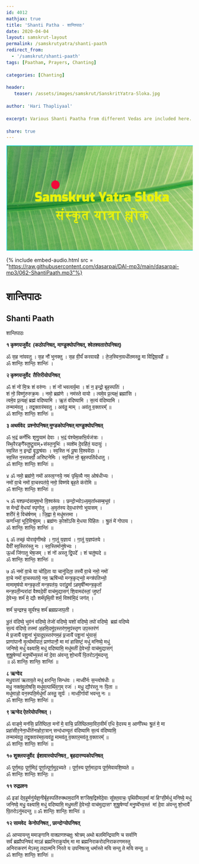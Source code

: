 ```yaml
---
id: 4012    
mathjax: true
title: 'Shanti Patha - शान्तिपाठः'
date: 2020-04-04
layout: samskrut-layout 
permalink: /samskrutyatra/shanti-paath
redirect_from: 
  - '/samskrut/shanti-paath'
tags: [Paatham, Prayers, Chanting]

categories: [Chanting]

header:
   teaser: /assets/images/samskrut/SanskritYatra-Sloka.jpg

author: 'Hari Thapliyaal'

excerpt: Various Shanti Paatha from different Vedas are included here.

share: true
---
```


![](/assets/images/samskrut/SanskritYatra-Sloka.jpg)

{% include embed-audio.html src = "https://raw.githubusercontent.com/dasarpai/DAI-mp3/main/dasarpai-mp3/062-ShantiPaath.mp3"%} 

# शान्तिपाठः 

## Shanti Paath

शान्तिपाठः

**१ कृष्णयजुर्वेद  (कठोपनिषत्, माण्डुक्योपनिषत्, श्वेतश्वतारोपनिषत्)**

ॐ स॒ह ना॑ववतु । स॒ह नौ॑ भुनक्तु । स॒ह वी॒र्यं॑ करवावहै । ते॒ज॒स्विना॒वधी॑तमस्तु॒ मा वि॑द्विषा॒वहै᳚ ॥  
ॐ शान्तिः॒ शान्तिः॒ शान्तिः॑ ।

**२ कृष्णयजुर्वेद  तैत्तिरीयोपनिषत्**

ॐ शं नो॑ मि॒त्रः शं वरु॑णः । शं नो॑ भवत्वर्य॒मा । शं न॒ इन्द्रो॒ बृह॒स्पतिः॑ ।  
शं नो॒ विष्णु॑रुरुक्र॒मः । नमो॒ ब्रह्म॑णे । नम॑स्ते वायो । त्वमे॒व प्र॒त्यक्षं॒ ब्रह्मा॑सि ।  
त्वमे॒व प्र॒त्यक्षं॒ ब्रह्म॑ वदिष्यामि । ऋ॒तं व॑दिष्यामि । स॒त्यं व॑दिष्यामि ।  
तन्माम॑वतु । तद्व॒क्तार॑मवतु । अव॑तु॒ माम् । अव॑तु व॒क्तारम्᳚ ॥  
ॐ शान्तिः॒ शान्तिः॒ शान्तिः॑ ॥

**३ अथर्ववेद  प्रश्नोपनिषत् मुण्डकोपनिषत् माण्डुक्योपनिषत्**

ॐ भ॒द्रं कर्णे॑भिः श‍ृणु॒याम॑ देवाः । भ॒द्रं प॑श्येमा॒क्षभि॒र्यज॑त्राः ।  
स्थि॒रैरङ्गै᳚स्तुष्टु॒वाम्+स॑स्त॒नूभिः॑ । व्यशे॑म दे॒वहि॑तं॒ यदायुः॑ ।  
स्व॒स्ति न॒ इन्द्रो॑ वृ॒द्धश्र॑वाः । स्व॒स्ति नः॑ पू॒षा वि॒श्ववे॑दाः ।  
स्व॒स्ति न॒स्तार्क्ष्यो॒ अरि॑ष्टनेमिः । स्व॒स्ति नो॒ बृह॒स्पति॑र्दधातु ।  
ॐ शान्तिः॒ शान्तिः॒ शान्तिः॑ ॥

४ ॐ नमो॒ ब्रह्म॑णे॒ नमो॑ अस्त्व॒ग्नये॒ नमः॑ पृथि॒व्यै नम॒ ओष॑धीभ्यः ।  
नमो॑ वा॒चे नमो॑ वा॒चस्पत॑ये॒ नमो॒ विष्ण॑वे बृह॒ते क॑रोमि ॥  
ॐ शान्तिः॒ शान्तिः॒ शान्तिः॑ ॥

५ ॐ यश्छन्द॑सामृष॒भो वि॒श्वरू॑पः । छन्दो॒भ्योऽध्य॒मृता᳚थ्सम्ब॒भूव॑ ।  
स मेन्द्रो॑ मे॒धया᳚ स्पृणोतु । अ॒मृत॑स्य देव॒धार॑णो भूयासम् ।  
शरी॑रं मे॒ विच॑र्षणम् । जि॒ह्वा मे॒ मधु॑मत्तमा ।  
कर्णा᳚भ्यां॒ भूरि॒विश्रु॑वम् । ब्रह्म॑णः को॒शो॑ऽसि मे॒धया पि॑हितः । श्रु॒तं मे॑ गोपाय ।  
ॐ शान्तिः॒ शान्तिः॒ शान्तिः॑ ॥

६ ॐ तच्छं॒ योरावृ॑णीमहे । गा॒तुं य॒ज्ञाय॑ । गा॒तुं य॒ज्ञप॑तये ।  
दैवी᳚ स्व॒स्तिर॑स्तु नः । स्व॒स्तिर्मानु॑षेभ्यः ।  
ऊ॒र्ध्वं जि॑गातु भेष॒जम् । शं नो॑ अस्तु द्वि॒पदे᳚ । शं चतु॑ष्पदे ॥  
ॐ शान्तिः॒ शान्तिः॒ शान्तिः॑ ॥

७ ॐ नमो॑ वा॒चे या चो॑दि॒ता या चानु॑दिता॒ तस्यै॑ वा॒चे नमो॒ नमो॑  
वा॒चे नमो॑ वा॒चस्पत॑ये॒ नम॒ ऋषि॑भ्यो मन्त्र॒कृद्भ्यो॒ मन्त्र॑पतिभ्यो॒  
मामामृष॑यो मन्त्र॒कृतो॑ मन्त्र॒पत॑यः॒ परा॑दु॒र्मा ऽहमृषी᳚न्मन्त्र॒कृतो॑  
मन्त्र॒पती॒न्परा॑दां वैश्वदे॒वीं वाच॑मुद्यासग्ं शि॒वामद॑स्तां॒ जुष्टां᳚  
दे॒वेभ्यः॒ शर्म॑ मे॒ द्यौः शर्म॑पृथि॒वी शर्म॒ विश्व॑मि॒दं जग॑त् ।

शर्म॑ च॒न्द्रश्च॒ सूर्य॑श्च॒ शर्म॑ ब्रह्मप्रजाप॒ती ।

भू॒तं व॑दिष्ये॒ भुव॑नं वदिष्ये॒ तेजो॑ वदिष्ये॒ यशो॑ वदिष्ये॒ तपो॑ वदिष्ये॒  ब्रह्म॑ वदिष्ये  
स॒त्यं व॑दिष्ये॒ तस्मा॑ अ॒हमि॒दमु॑प॒स्तर॑ण॒मुप॑स्तृण उप॒स्तर॑णं  
मे प्र॒जायै॑ पशू॒नां भू॑यादुप॒स्तर॑णम॒हं प्र॒जायै॑ पशू॒नां भू॑यासं॒  
प्राणा॑पानौ मृ॒त्योर्मा॑पातं॒ प्राण॑पानौ॒ मा मा॑ हासिष्टं॒ मधु॑ मनिष्ये॒ मधु॑  
जनिष्ये॒ मधु॑ वक्ष्यामि॒ मधु॑ वदिष्यामि॒ मधु॑मतीं दे॒वेभ्यो॒ वाच॑मुद्यासग्ं  
शुश्रू॒षेण्यां᳚ मनु॒ष्ये᳚भ्य॒स्तं मा॑ दे॒वा अ॑वन्तु शो॒भायै॑ पि॒तरोऽनु॑मदन्तु  
॥ ॐ शान्तिः॒ शान्तिः॒ शान्तिः॑ ॥

**८ ऋग्वेद**  
मधु॒वाता॑ ऋताय॒ते मधु॑ क्षरन्ति॒ सिन्ध॑वः । माध्वी॑र्नः स॒न्त्वोष॑धीः ॥  
मधु॒ नक्त॑मु॒तोषसि॒ मधु॑म॒त्पार्थि॑व॒ग्॒म् रजः॑ । मधु॒ द्यौर॑स्तु नः पि॒ता ॥  
मधु॑मान्नो॒ वन॒स्पति॒र्मधु॑माँ अस्तु॒ सूर्यः॑ । माध्वी॒र्गावो॑ भवन्तु नः ॥  
ॐ शान्तिः॒ शान्तिः॒ शान्तिः॑ ॥

**९ ऋग्वेद ऐतरेयोपनिषत् ।**

ॐ वाङ्मे॒ मन॑सि॒ प्रति॑ष्ठिता॒ मनो॑ मे॒ वाचि॒ प्रति॑ष्ठितमा॒विरा॒वीर्म॑ एधि वे॒दस्य म॒ आणी᳚स्थः श्रु॒तं मे॒ मा प्रहा॑सीर॒नेना॒धीते॑नाहोरा॒त्रान् सन्द॑धाम्यृ॒तं व॑दिष्यामि स॒त्यं व॑दिष्यामि॒  
तन्माम॑वतु॒ तद्व॒क्तार॑मव॒त्वव॑तु॒ मामव॑तु व॒क्तार॒मव॑तु व॒क्तारम्᳚ ॥  
ॐ शान्तिः॒ शान्तिः॒ शान्तिः॑ ॥

**१० शुक्लयजुर्वेद  ईशावास्योपनिषत् , बृहदारण्यकोपनिषत्**

ॐ पूर्ण॒मदः॒ पूर्ण॒मिदं॒ पूर्णा॒त्पूर्ण॒मुद॒च्यते । पूर्ण॒स्य पूर्ण॒मादा॒य पूर्ण॒मेवावशि॒ष्यते ॥  
ॐ शान्तिः॒ शान्तिः॒ शान्तिः॒ ॥

**११ रुद्रप्रश्नः**

ॐ इडा॑ देव॒हूर्मनु॑र्यज्ञ॒नीर्बृह॒स्पति॑रुक्थाम॒दानि॑ शꣳसिष॒द्विश्वे॑दे॒वाः सू᳚क्त॒वाचः॒ पृथि॑वीमात॒र्मा मा॑ हिꣳसी॒र्मधु॑ मनिष्ये॒ मधु॑ जनिष्ये॒ मधु॒ वक्ष्यामि॒ मधु॑ वदिष्यामि॒ मधु॒मतीं दे॒वेभ्यो॒ वाच॑मुद्यासꣳ शुश्रू॒षेण्यां᳚ मनु॒ष्ये᳚भ्य॒स्तं  मा॑ दे॒वा अ॑वन्तु शो॒भायै॑ पि॒तरोऽनु॑मदन्तु ॥ ॐ शान्तिः॒ शान्तिः॒ शान्तिः॑ ॥

**१२ सामवेद  केनोपनिषत् , छान्दोग्योपनिषत्**

ॐ आप्यायन्तु ममाङ्गानि वाक्प्राणश्चक्षुः श्रोत्रम् अथो बलमिन्द्रियाणि च सर्वाणि  
सर्वं ब्रह्मौपनिषदं माऽहं ब्रह्मनिराकुर्याम् मा मा ब्रह्मनिराकरोदनिराकरणमस्तु  
अनिराकरणं मेऽस्तु तदात्मनि निरते य उपनिषत्सु धर्मास्ते मयि सन्तु ते मयि सन्तु ॥  
ॐ शान्तिः॒ शान्तिः॒ शान्तिः॑ ॥


